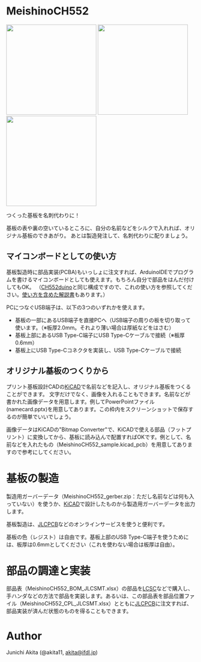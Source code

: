 # MeishinoCH552

<img src="https://github.com/akita11/MeishinoCH552/MeishinoCH552_img.png" width="240px">

<img src="https://github.com/akita11/MeishinoCH552/MeishinoCH552-a.jpg" width="240px">

<img src="https://github.com/akita11/MeishinoCH552/MeishinoCH552-b.jpg" width="240px">

つくった基板を名刺代わりに！

基板の表や裏の空いているところに、自分の名前などをシルクで入れれば、オリジナル基板のできあがり。
あとは製造発注して、名刺代わりに配りましょう。


## マイコンボードとしての使い方

基板製造時に部品実装(PCBA)もいっしょに注文すれば、ArduinoIDEでプログラムを書けるマイコンボードとしても使えます。もちろん自分で部品をはんだ付けしてもOK。
（[CH552duino](https://github.com/akita11/CH552duino)と同じ構成ですので、これの使い方を参照してください。[使い方を含めた解説書](https://techbookfest.org/product/5803512929714176)もあります。）

PCにつなぐUSB端子は、以下の3つのいずれかを使えます。

- 基板の一部にあるUSB端子を直接PCへ（USB端子の周りの板を切り取って使います。（※板厚2.0mm。それより薄い場合は厚紙などをはさむ）
- 基板上部にあるUSB Type-C端子にUSB Type-Cケーブルで接続（※板厚0.6mm）
- 基板上にUSB Type-Cコネクタを実装し、USB Type-Cケーブルで接続


## オリジナル基板のつくりから

プリント基板設計CADの[KiCAD](https://www.kicad.org/)で名前などを記入し、オリジナル基板をつくることができます。
文字だけでなく、画像を入れることもできます。名前などが書かれた画像データを用意します。例してPowerPointファイル(namecard.pptx)を用意してあります。この枠内をスクリーンショットで保存するのが簡単でいいでしょう。

画像データはKiCADの"Bitmap Converter"で、KiCADで使える部品（フットプリント）に変換してから、基板に読み込んで配置すればOKです。例として、名前などを入れたもの（MeishinoCH552_sample.kicad_pcb）を用意してありますので参考にしてください。


# 基板の製造

製造用ガーバーデータ（MeishinoCH552_gerber.zip：ただし名前などは何も入っていない）を使うか、[KiCAD](https://www.kicad.org/)で設計したものから製造用ガーバーデータを出力します。

基板製造は、[JLCPCB](https://jlcpcb.com/)などのオンラインサービスを使うと便利です。

基板の色（レジスト）は自由です。基板上部のUSB Type-C端子を使うためには、板厚は0.6mmとしてください（これを使わない場合は板厚は自由）。


# 部品の調達と実装

部品表（MeishinoCH552_BOM_JLCSMT.xlsx）の部品を[LCSC](https://lcsc.com/)などで購入し、手ハンダなどの方法で部品を実装します。あるいは、この部品表を部品位置ファイル（MeishinoCH552_CPL_JLCSMT.xlsx）とともに[JLCPCB](https://jlcpcb.com/)に注文すれば、部品実装が済んだ状態のものを得ることもできます。


# Author

Junichi Akita (@akita11, akita@ifdl.jp)
